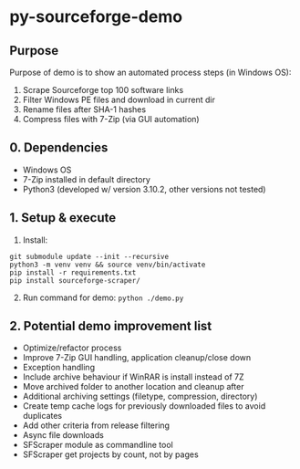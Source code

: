 # py-sourceforge-demo

## Purpose
Purpose of demo is to show an automated process steps (in Windows OS):
1. Scrape Sourceforge top 100 software links
2. Filter Windows PE files and download in current dir
3. Rename files after SHA-1 hashes
4. Compress files with 7-Zip (via GUI automation)


## 0. Dependencies
* Windows OS
* 7-Zip installed in default directory
* Python3 (developed w/ version 3.10.2, other versions not tested)

## 1. Setup & execute
1. Install: 
```
git submodule update --init --recursive
python3 -m venv venv && source venv/bin/activate
pip install -r requirements.txt
pip install sourceforge-scraper/
```
2. Run command for demo: ```python ./demo.py```  

## 2. Potential demo improvement list
* Optimize/refactor process
* Improve 7-Zip GUI handling, application cleanup/close down
* Exception handling
* Include archive behaviour if WinRAR is install instead of 7Z
* Move archived folder to another location and cleanup after
* Additional archiving settings (filetype, compression, directory)
* Create temp cache logs for previously downloaded files to avoid duplicates
* Add other criteria from release filtering
* Async file downloads
* SFScraper module as commandline tool
* SFScraper get projects by count, not by pages
